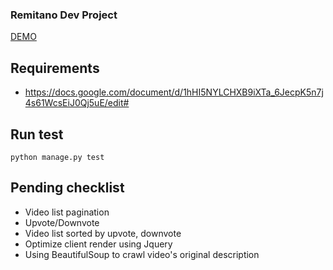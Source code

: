 ### Remitano Dev Project
[DEMO](https://remitano-funny-movie.herokuapp.com/)

## Requirements
- https://docs.google.com/document/d/1hHI5NYLCHXB9iXTa_6JecpK5n7j4s61WcsEiJ0Qj5uE/edit#

## Run test
```
python manage.py test
```

## Pending checklist
- Video list pagination
- Upvote/Downvote
- Video list sorted by upvote, downvote
- Optimize client render using Jquery
- Using BeautifulSoup to crawl video's original description
